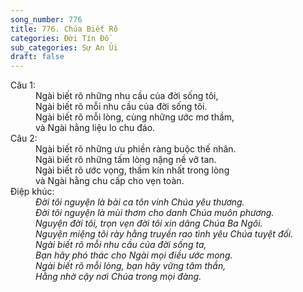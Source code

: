 ```yaml
---
song_number: 776
title: 776. Chúa Biết Rõ
categories: Đời Tín Đồ
sub_categories: Sự An Ủi
draft: false
---
```

<dl><dt>Câu 1:</dt><dd data-verse="1">Ngài biết rõ những nhu cầu của đời sống tôi, <br/>Ngài biết rõ mỗi nhu cầu của đời sống tôi. <br/>Ngài biết rõ mỗi lòng, cùng những ước mơ thầm, <br/>và Ngài hằng liệu lo chu đáo. </dd><dt>Câu 2:</dt><dd data-verse="2">Ngài biết rõ những ưu phiền ràng buộc thế nhân. <br/>Ngài biết rõ những tấm lòng nặng nề vỡ tan. <br/>Ngài biết rõ ước vọng, thầm kín nhất trong lòng <br/>và Ngài hằng chu cấp cho vẹn toàn. <dt>Điệp khúc:</dt><dd data-chorus="1"><em>Đời tôi nguyện là bài ca tôn vinh Chúa yêu thương. <br/>Đời tôi nguyện là mùi thơm cho danh Chúa muôn phương. <br/>Nguyện đời tôi, trọn vẹn đời tôi xin dâng Chúa Ba Ngôi. <br/>Nguyện miệng tôi rày hằng truyền rao tình yêu Chúa tuyệt đối. <br/>Ngài biết rõ mỗi nhu cầu của đời sống ta, <br/>Bạn hãy phó thác cho Ngài mọi điều ước mong. <br/>Ngài biết rõ mỗi lòng, bạn hãy vững tâm thần, <br/>Hằng nhờ cậy nơi Chúa trong mọi đàng. </em></dd></dl>